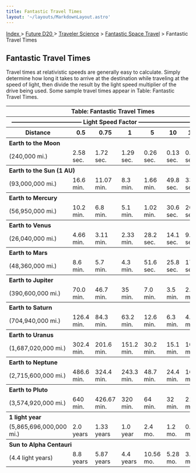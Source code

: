 ```yaml
---
title: Fantastic Travel Times
layout: '~/layouts/MarkdownLayout.astro'
---
```


[ Index ](/) > [ Future D20 ](/future.d20.srd) > [Traveler Science](/future.d20.srd/traveler.science) > [Fantastic Space Travel](/future.d20.srd/traveler.science/fantastic.space.travel) > Fantastic Travel Times

## Fantastic Travel Times

Travel times at relativistic speeds are generally easy to calculate. Simply
determine how long it takes to arrive at the destination while traveling at
the speed of light, then divide the result by the light speed multiplier of
the drive being used. Some sample travel times appear in Table: Fantastic
Travel Times.


<table> <tr><th colspan="8">Table: Fantastic Travel Times</th></tr> <tr><th colspan="8">———————————— Light Speed Factor —————————————</th></tr> <tr><th>Distance</th><th>0.5</th><th>0.75</th><th>1</th><th>5</th><th>10</th><th>15</th><th>25</th></tr> <tr><th colspan="8" style="text-align: left">Earth to the Moon</th></tr> <tr><td>(240,000 mi.)</td><td>2.58 sec.</td><td>1.72 sec.</td><td>1.29 sec.</td><td>0.26 sec.</td><td>0.13 sec.</td><td>0.09 sec.</td><td>0.05 sec.</td></tr> <tr><th colspan="8" style="text-align: left">Earth to the Sun (1 AU)</th></tr> <tr><td>(93,000,000 mi.)</td><td>16.6 min.</td><td>11.07 min.</td><td>8.3 min.</td><td>1.66 min.</td><td>49.8 sec.</td><td>33.2 sec.</td><td>19.9 sec.</td></tr> <tr><th colspan="8" style="text-align: left">Earth to Mercury</th></tr> <tr><td>(56,950,000 mi.)</td><td>10.2 min.</td><td>6.8 min.</td><td>5.1 min.</td><td>1.02 min.</td><td>30.6 sec.</td><td>20.4 sec.</td><td>12.2 sec.</td></tr> <tr><th colspan="8" style="text-align: left">Earth to Venus</th></tr> <tr><td>(26,040,000 mi.)</td><td>4.66 min.</td><td>3.11 min.</td><td>2.33 min.</td><td>28.2 sec.</td><td>14.1 sec.</td><td>9.4 sec.</td><td>5.6 sec.</td></tr> <tr><th colspan="8" style="text-align: left">Earth to Mars</th></tr> <tr><td>(48,360,000 mi.)</td><td>8.6 min.</td><td>5.7 min.</td><td>4.3 min.</td><td>51.6 sec.</td><td>25.8 sec.</td><td>17.2 sec.</td><td>10.3 sec.</td></tr> <tr><th colspan="8" style="text-align: left">Earth to Jupiter</th></tr> <tr><td>(390,600,000 mi.)</td><td>70.0 min.</td><td>46.7 min.</td><td>35 min.</td><td>7.0 min.</td><td>3.5 min.</td><td>2.3 min.</td><td>1.4 min.</td></tr> <tr><th colspan="8" style="text-align: left">Earth to Saturn</th></tr> <tr><td>(704,940,000 mi.)</td><td>126.4 min.</td><td>84.3 min.</td><td>63.2 min.</td><td>12.6 min.</td><td>6.3 min.</td><td>4.2 min.</td><td>2.5 min.</td></tr> <tr><th colspan="8" style="text-align: left">Earth to Uranus</th></tr> <tr><td>(1,687,020,000 mi.)</td><td>302.4 min.</td><td>201.6 min.</td><td>151.2 min.</td><td>30.2 min.</td><td>15.1 min.</td><td>10.1 min.</td><td>6.05 min.</td></tr> <tr><th colspan="8" style="text-align: left">Earth to Neptune</th></tr> <tr><td>(2,715,600,000 mi.)</td><td>486.6 min.</td><td>324.4 min.</td><td>243.3 min.</td><td>48.7 min.</td><td>24.4 min.</td><td>16.2 min.</td><td>9.7 min.</td></tr> <tr><th colspan="8" style="text-align: left">Earth to Pluto</th></tr> <tr><td>(3,574,920,000 mi.)</td><td>640 min.</td><td>426.67 min.</td><td>320 min.</td><td>64 min.</td><td>32 min.</td><td>21.3 min.</td><td>12.8 min.</td></tr> <tr><th colspan="8" style="text-align: left">1 light year</th></tr> <tr><td>(5,865,696,000,000 mi.)</td><td>2.0 years</td><td>1.33 years</td><td>1.0 year</td><td>2.4 mo.</td><td>1.2 mo.</td><td>0.8 mo.</td><td>0.48 mo.</td></tr> <tr><th colspan="8" style="text-align: left">Sun to Alpha Centauri</th></tr> <tr><td>(4.4 light years)</td><td>8.8 years</td><td>5.87 years</td><td>4.4 years</td><td>10.56 mo.</td><td>5.28 mo.</td><td>3.53 mo.</td><td>2.1 mo.</td></tr> </table>


